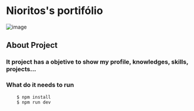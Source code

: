 # Nioritos's portifólio

![image](https://user-images.githubusercontent.com/77200196/181664988-5fc5abbd-94ab-4283-9278-b98095ef81d1.png)

## About Project

### It project has a objetive to show my profile, knowledges, skills, projects...

### What do it needs to run 

  ``` $ cd ./fporifolio-reactjs-main
      $ npm install
      $ npm run dev
  ```
